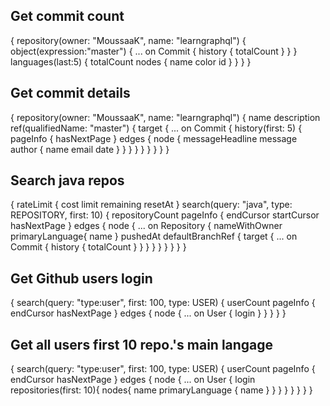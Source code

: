 ## Get commit count
{
  repository(owner: "MoussaaK", name: "learngraphql") {
    object(expression:"master") {
      ... on Commit {
        history {
          totalCount
        }
      }
    }
    languages(last:5) {
      totalCount
      nodes {
        name
        color
        id
      }
    }
  }
}


## Get commit details
{
  repository(owner: "MoussaaK", name: "learngraphql") {
    name
    description
    ref(qualifiedName: "master") {
      target {
        ... on Commit {
          history(first: 5) {
            pageInfo {
              hasNextPage
            }
            edges {
              node {
                messageHeadline
                message
                author {
                  name
                  email
                  date
                }
              }
            }
          }
        }
      }
    }
  }
}



## Search java repos
{
  rateLimit {
    cost
    limit
    remaining
    resetAt
  }
  search(query: "java", type: REPOSITORY, first: 10) {
    repositoryCount
    pageInfo {
      endCursor
      startCursor
      hasNextPage
    }
    edges {
      node {
        ... on Repository {
          nameWithOwner
          primaryLanguage{
            name
          }
          pushedAt
          defaultBranchRef {
            target {
              ... on Commit {
                history {
                  totalCount
                }
              }
            }
          }
        }
      }
    }
  }
}

## Get Github users login
{
  search(query: "type:user", first: 100, type: USER) {
    userCount
    pageInfo {
      endCursor
      hasNextPage
    }
    edges {
      node {
        ... on User {
          login
        }
      }
    }
  }
}

## Get all users first 10 repo.'s main langage

{
  search(query: "type:user", first: 100, type: USER) {
    userCount
    pageInfo {
      endCursor
      hasNextPage
    }
    edges {
      node {
        ... on User {
          login
          repositories(first: 10){
            nodes{
              name
              primaryLanguage {
                name
              }
            }
          }
        }
      }
    }
  }
}


